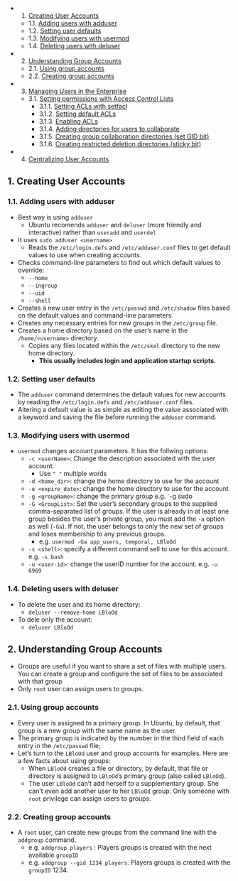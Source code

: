 <!-- vscode-markdown-toc -->
* 1. [Creating User Accounts](#CreatingUserAccounts)
	* 1.1. [Adding users with adduser](#Addinguserswithadduser)
	* 1.2. [Setting user defaults](#Settinguserdefaults)
	* 1.3. [Modifying users with usermod](#Modifyinguserswithusermod)
	* 1.4. [Deleting users with deluser](#Deletinguserswithdeluser)
* 2. [Understanding Group Accounts](#UnderstandingGroupAccounts)
	* 2.1. [Using group accounts](#Usinggroupaccounts)
	* 2.2. [Creating group accounts](#Creatinggroupaccounts)
* 3. [Managing Users in the Enterprise](#ManagingUsersintheEnterprise)
	* 3.1. [Setting permissions with Access Control Lists](#SettingpermissionswithAccessControlLists)
		* 3.1.1. [Setting ACLs with setfacl](#SettingACLswithsetfacl)
		* 3.1.2. [Setting default ACLs](#SettingdefaultACLs)
		* 3.1.3. [Enabling ACLs](#EnablingACLs)
		* 3.1.4. [Adding directories for users to collaborate](#Addingdirectoriesforuserstocollaborate)
		* 3.1.5. [Creating group collaboration directories (set GID bit)](#CreatinggroupcollaborationdirectoriessetGIDbit)
		* 3.1.6. [Creating restricted deletion directories (sticky bit)](#Creatingrestricteddeletiondirectoriesstickybit)
* 4. [Centralizing User Accounts](#CentralizingUserAccounts)

<!-- vscode-markdown-toc-config
	numbering=true
	autoSave=true
	/vscode-markdown-toc-config -->
<!-- /vscode-markdown-toc -->




##  1. <a name='CreatingUserAccounts'></a>Creating User Accounts

###  1.1. <a name='Addinguserswithadduser'></a>Adding users with adduser

- Best way is using `adduser`
  - Ubuntu recomends `adduser` and `deluser` (more friendly and interactive) rather than `useradd` and `userdel`
- It uses `sudo adduser <username>`
  - Reads the `/etc/login.defs` and `/etc/adduser.conf` files to get default values
to use when creating accounts.
- Checks command-line parameters to find out which default values to override:
  - `--home`
  - `--ingroup`
  - `--uid`
  - `--shell`
- Creates a new user entry in the `/etc/passwd` and `/etc/shadow` files based on the
default values and command-line parameters.
- Creates any necessary entries for new groups in the `/etc/group` file.
- Creates a home directory based on the user’s name in the `/home/<username>` directory.
  - Copies any files located within the `/etc/skel` directory to the new home directory.
    - **This usually includes login and application startup scripts.**

###  1.2. <a name='Settinguserdefaults'></a>Setting user defaults
- The `adduser` command determines the default values for new accounts by reading the `/etc/login.defs` and `/etc/adduser.conf` files.
- Altering a default value is as simple as editing the value associated with a keyword and saving the file before running the `adduser` command.

###  1.3. <a name='Modifyinguserswithusermod'></a>Modifying users with usermod
- `usermod` changes account parameters. It has the follwing options:
  - `-c <userName>`: Change the description associated with the user account.
    - Use `" "` multiple words     
  - `-d <home_dir>`: change the home directory to use for the account
  - `-e <expire_date>`: change the home directory to use for the account 
  - `-g <groupName>`: change the primary group e.g. `-g sudo
  - `-G <GroupList>`: Set the user’s secondary groups to the supplied comma-separated list of groups. If the user is already in at least one group besides the user’s private group, you must add the `-a` option as well (`-Ga`). If not, the user belongs to only the new set of groups and loses membership to any previous groups.
    - e.g. `usermod -Ga app_users, temporal, LBloOd`
  - `-s <shell>`: specify a different command sell to use for this account. e.g. `-s bash`
  - `-u <user-id>`: change the userID number for the account. e.g.  `-u 6969`
    
###  1.4. <a name='Deletinguserswithdeluser'></a>Deleting users with deluser
- To delete the user and its home directory:
  - `deluser --remove-home LBloOd`
- To dele only the account:
  - `deluser LBloOd`

##  2. <a name='UnderstandingGroupAccounts'></a>Understanding Group Accounts
- Groups are useful if you want to share a set of files with multiple users. You can create a group and configure the set of files to be associated with that group
- Only `root` user can assign users to groups.

###  2.1. <a name='Usinggroupaccounts'></a>Using group accounts
- Every user is assigned to a primary group. In Ubuntu, by default, that group is a new group
with the same name as the user.
- The primary group is indicated by the number in the third field of each entry in the `/etc/passwd` file;
- Let’s turn to the `LBloOd` user and group accounts for examples. Here are a few facts about using groups:
  - When `LBloOd` creates a file or directory, by default, that file or directory is assigned to `LBloOd`’s primary group (also called `LBloOd`).
  - The user `LBloOd` can’t add herself to a supplementary group. She can’t even add another user to her `LBloOd` group. Only someone with `root` privilege can assign users to groups.


###  2.2. <a name='Creatinggroupaccounts'></a>Creating group accounts
- A `root` user, can create new groups from the command line with the `addgroup` command.
  - e.g. `addgroup players` : Players groups is created with the next available `groupID`
  - e.g. `addgroup --gid 1234 players`: Players groups is created with the `groupID` 1234.
